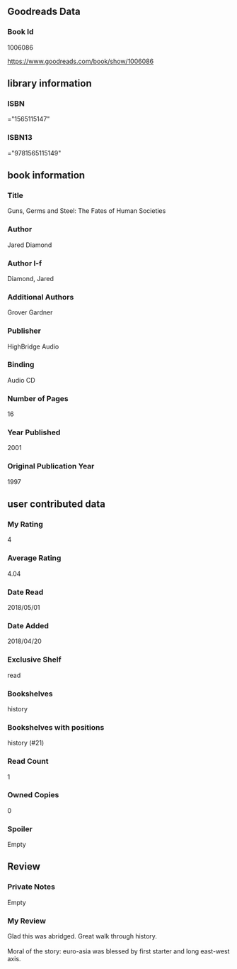<!-- This template shows how to bulk convert all columns of data into one markdown file -->
<!-- caveat: substitution key matches column headers from default export. You will get a KeyError if there's a mismatch -->

## Goodreads Data

### Book Id 

1006086

https://www.goodreads.com/book/show/1006086

## library information

### ISBN 
="1565115147"

### ISBN13 
="9781565115149"

## book information

### Title
Guns, Germs and Steel: The Fates of Human Societies

### Author 
Jared Diamond

### Author l-f 
Diamond, Jared

### Additional Authors
Grover Gardner

### Publisher 
HighBridge Audio

### Binding
Audio CD

### Number of Pages
16

### Year Published
2001

### Original Publication Year 
1997

## user contributed data

### My Rating
4

### Average Rating
4.04

### Date Read
2018/05/01

### Date Added
2018/04/20

### Exclusive Shelf
read

### Bookshelves
history

### Bookshelves with positions
history (#21)

### Read Count
1

### Owned Copies
0

### Spoiler 
Empty

## Review

### Private Notes
Empty

### My Review
Glad this was abridged. Great walk through history.<br/><br/>Moral of the story: euro-asia was blessed by first starter and long east-west axis.